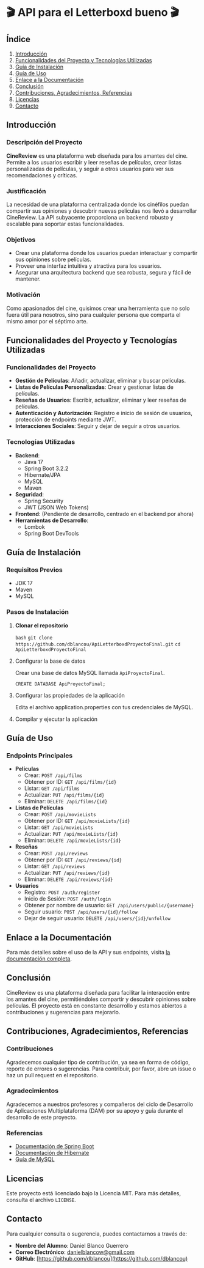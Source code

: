 # 🎬 API para el Letterboxd bueno 🎬

## Índice

1. [Introducción](#introducción)
2. [Funcionalidades del Proyecto y Tecnologías Utilizadas](#funcionalidades-del-proyecto-y-tecnologías-utilizadas)
3. [Guía de Instalación](#guía-de-instalación)
4. [Guía de Uso](#guía-de-uso)
5. [Enlace a la Documentación](#enlace-a-la-documentación)
6. [Conclusión](#conclusión)
7. [Contribuciones, Agradecimientos, Referencias](#contribuciones-agradecimientos-referencias)
8. [Licencias](#licencias)
9. [Contacto](#contacto)

## Introducción

### Descripción del Proyecto

**CineReview** es una plataforma web diseñada para los amantes del cine. Permite a los usuarios escribir y leer reseñas de películas, crear listas personalizadas de películas, y seguir a otros usuarios para ver sus recomendaciones y críticas.

### Justificación

La necesidad de una plataforma centralizada donde los cinéfilos puedan compartir sus opiniones y descubrir nuevas películas nos llevó a desarrollar CineReview. La API subyacente proporciona un backend robusto y escalable para soportar estas funcionalidades.

### Objetivos

- Crear una plataforma donde los usuarios puedan interactuar y compartir sus opiniones sobre películas.
- Proveer una interfaz intuitiva y atractiva para los usuarios.
- Asegurar una arquitectura backend que sea robusta, segura y fácil de mantener.

### Motivación

Como apasionados del cine, quisimos crear una herramienta que no solo fuera útil para nosotros, sino para cualquier persona que comparta el mismo amor por el séptimo arte.

## Funcionalidades del Proyecto y Tecnologías Utilizadas

### Funcionalidades del Proyecto

- **Gestión de Películas**: Añadir, actualizar, eliminar y buscar películas.
- **Listas de Películas Personalizadas**: Crear y gestionar listas de películas.
- **Reseñas de Usuarios**: Escribir, actualizar, eliminar y leer reseñas de películas.
- **Autenticación y Autorización**: Registro e inicio de sesión de usuarios, protección de endpoints mediante JWT.
- **Interacciones Sociales**: Seguir y dejar de seguir a otros usuarios.

### Tecnologías Utilizadas

- **Backend**: 
  - Java 17
  - Spring Boot 3.2.2
  - Hibernate/JPA
  - MySQL
  - Maven
- **Seguridad**: 
  - Spring Security
  - JWT (JSON Web Tokens)
- **Frontend**: (Pendiente de desarrollo, centrado en el backend por ahora)
- **Herramientas de Desarrollo**: 
  - Lombok
  - Spring Boot DevTools

## Guía de Instalación

### Requisitos Previos

- JDK 17
- Maven
- MySQL

### Pasos de Instalación

1. **Clonar el repositorio**

   `bash`
   `git clone https://github.com/dblancou/ApiLetterboxdProyectoFinal.git`
   `cd ApiLetterboxdProyectoFinal`

2. Configurar la base de datos

   Crear una base de datos MySQL llamada `ApiProyectoFinal`.

   `CREATE DATABASE ApiProyectoFinal;`

3. Configurar las propiedades de la aplicación

   Edita el archivo application.properties con tus credenciales de MySQL.

4. Compilar y ejecutar la aplicación

## Guía de Uso

### Endpoints Principales

- **Películas**
  - Crear: `POST /api/films`
  - Obtener por ID: `GET /api/films/{id}`
  - Listar: `GET /api/films`
  - Actualizar: `PUT /api/films/{id}`
  - Eliminar: `DELETE /api/films/{id}`
- **Listas de Películas**
  - Crear: `POST /api/movieLists`
  - Obtener por ID: `GET /api/movieLists/{id}`
  - Listar: `GET /api/movieLists`
  - Actualizar: `PUT /api/movieLists/{id}`
  - Eliminar: `DELETE /api/movieLists/{id}`
- **Reseñas**
  - Crear: `POST /api/reviews`
  - Obtener por ID: `GET /api/reviews/{id}`
  - Listar: `GET /api/reviews`
  - Actualizar: `PUT /api/reviews/{id}`
  - Eliminar: `DELETE /api/reviews/{id}`
- **Usuarios**
  - Registro: `POST /auth/register`
  - Inicio de Sesión: `POST /auth/login`
  - Obtener por nombre de usuario: `GET /api/users/public/{username}`
  - Seguir usuario: `POST /api/users/{id}/follow`
  - Dejar de seguir usuario: `DELETE /api/users/{id}/unfollow`

## Enlace a la Documentación

Para más detalles sobre el uso de la API y sus endpoints, visita [la documentación completa](https://github.com/dblancou/ApiLetterboxdProyectoFinal/wiki).


## Conclusión

CineReview es una plataforma diseñada para facilitar la interacción entre los amantes del cine, permitiéndoles compartir y descubrir opiniones sobre películas. El proyecto está en constante desarrollo y estamos abiertos a contribuciones y sugerencias para mejorarlo.

## Contribuciones, Agradecimientos, Referencias

### Contribuciones

Agradecemos cualquier tipo de contribución, ya sea en forma de código, reporte de errores o sugerencias. Para contribuir, por favor, abre un issue o haz un pull request en el repositorio.

### Agradecimientos

Agradecemos a nuestros profesores y compañeros del ciclo de Desarrollo de Aplicaciones Multiplataforma (DAM) por su apoyo y guía durante el desarrollo de este proyecto.

### Referencias

- [Documentación de Spring Boot](https://spring.io/projects/spring-boot)
- [Documentación de Hibernate](https://hibernate.org/orm/documentation/5.4/)
- [Guía de MySQL](https://dev.mysql.com/doc/)

## Licencias

Este proyecto está licenciado bajo la Licencia MIT. Para más detalles, consulta el archivo `LICENSE`.

## Contacto

Para cualquier consulta o sugerencia, puedes contactarnos a través de:

- **Nombre del Alumno**: Daniel Blanco Guerrero
- **Correo Electrónico**: danielblancow@gmail.com
- **GitHub**: [https://github.com/dblancou](https://github.com/dblancou)
